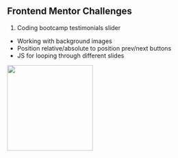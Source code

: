 ## Frontend Mentor Challenges

1. Coding bootcamp testimonials slider

- Working with background images
- Position relative/absolute to position prev/next buttons
- JS for looping through different slides
<p align-items: center>
    <img src='ReadMe-IMAGES/1.png' width='200'>
</p>

